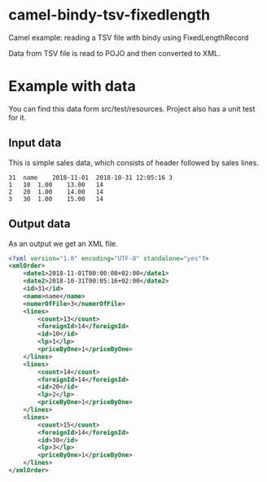 # camel-bindy-tsv-fixedlength
Camel example: reading a TSV file with bindy using FixedLengthRecord

Data from TSV file is read to POJO and then converted to XML.

# Example with data

You can find this data form src/test/resources. Project also has a unit test for it.

## Input data

This is simple sales data, which consists of header followed by sales lines.

```
31	name	2018-11-01	2018-10-31 12:05:16	3   
1	10	1.00	13.00	14  
2	20	1.00	14.00	14  
3	30	1.00	15.00	14  
```

## Output data

As an output we get an XML file.

``` xml
<?xml version="1.0" encoding="UTF-8" standalone="yes"?>
<xmlOrder>
    <date1>2018-11-01T00:00:00+02:00</date1>
    <date2>2018-10-31T00:05:16+02:00</date2>
    <id>31</id>
    <name>name</name>
    <numerOfFile>3</numerOfFile>
    <lines>
        <count>13</count>
        <foreignId>14</foreignId>
        <id>10</id>
        <lp>1</lp>
        <priceByOne>1</priceByOne>
    </lines>
    <lines>
        <count>14</count>
        <foreignId>14</foreignId>
        <id>20</id>
        <lp>2</lp>
        <priceByOne>1</priceByOne>
    </lines>
    <lines>
        <count>15</count>
        <foreignId>14</foreignId>
        <id>30</id>
        <lp>3</lp>
        <priceByOne>1</priceByOne>
    </lines>
</xmlOrder>
```
